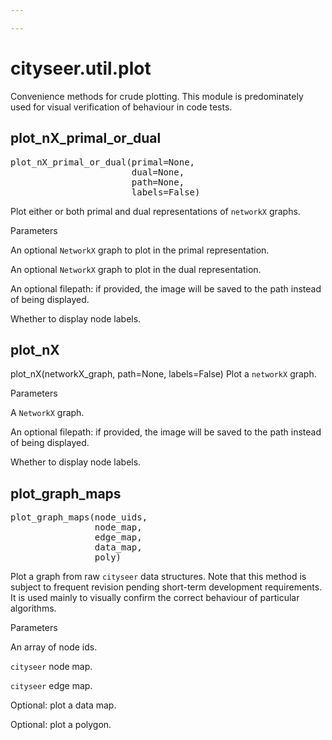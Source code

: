 ```yaml
---

---
```


<RenderMath></RenderMath>


cityseer.util.plot
==================

Convenience methods for crude plotting. This module is predominately used for visual verification of behaviour in code tests.


plot\_nX\_primal\_or\_dual
--------------------------
<FuncSignature>
<pre>
plot_nX_primal_or_dual(primal=None,
                       dual=None,
                       path=None,
                       labels=False)
</pre>
</FuncSignature>

Plot either or both primal and dual representations of `networkX` graphs.

<FuncHeading>Parameters</FuncHeading>
<FuncElement name="primal" type="nx.Graph">

An optional `NetworkX` graph to plot in the primal representation.

</FuncElement>

<FuncElement name="dual" type="nx.Graph">

An optional `NetworkX` graph to plot in the dual representation.

</FuncElement>

<FuncElement name="path" type="str">

An optional filepath: if provided, the image will be saved to the path instead of being displayed.

</FuncElement>

<FuncElement name="labels" type="bool">

Whether to display node labels.

</FuncElement>

plot\_nX
--------
<FuncSignature>plot_nX(networkX_graph, path=None, labels=False)</FuncSignature>
Plot a `networkX` graph.

<FuncHeading>Parameters</FuncHeading>
<FuncElement name="networkX_graph" type="nx.Graph">

A `NetworkX` graph.

</FuncElement>

<FuncElement name="path" type="str">

An optional filepath: if provided, the image will be saved to the path instead of being displayed.

</FuncElement>

<FuncElement name="labels" type="bool">

Whether to display node labels.

</FuncElement>


plot\_graph\_maps <Chip text="unstable" :important="true"/>
-----------------
<FuncSignature>
<pre>
plot_graph_maps(node_uids,
                node_map,
                edge_map,
                data_map,
                poly)
</pre>
</FuncSignature>

Plot a graph from raw `cityseer` data structures. Note that this method is subject to frequent revision pending short-term development requirements. It is used mainly to visually confirm the correct behaviour of particular algorithms.

<FuncHeading>Parameters</FuncHeading>
<FuncElement name="node_uids" type="[list, tuple, np.ndarray]">

An array of node ids.

</FuncElement>

<FuncElement name="node_map" type="np.ndarray">

`cityseer` node map.

</FuncElement>

<FuncElement name="edge_map" type="np.ndarray">

`cityseer` edge map.

</FuncElement>

<FuncElement name="data_map" type="np.ndarray">

Optional: plot a data map.

</FuncElement>

<FuncElement name="poly" type="shapely.geometry.Polygon">

Optional: plot a polygon.

</FuncElement>
